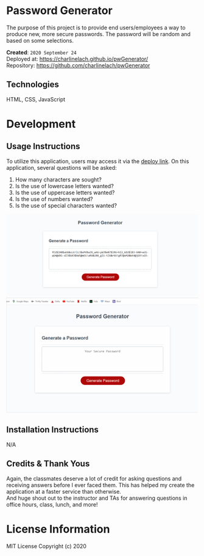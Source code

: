 # Password Generator
The purpose of this project is to provide end users/employees a way to produce new, more secure passwords. The password will be random and based on some selections.


**Created**: `2020 September 24`
<br>
Deployed at: https://charlinelach.github.io/pwGenerator/
<br>
Repository: https://github.com/charlinelach/pwGenerator

## Technologies
HTML, CSS, JavaScript

# Development

## Usage Instructions
To utilize this application, users may access it via the [deploy link](https://charlinelach.github.io/pwGenerator/). On this application, several questions will be asked:
1. How many characters are sought?
2. Is the use of lowercase letters wanted?
3. Is the use of uppercase letters wanted?
4. Is the use of numbers wanted?
5. Is the use of special characters wanted?

![Password Generator Screenshot](pwGeneratorScreenshot.png)
<br>
![Password Generator GIF](pw.gif)

## Installation Instructions
N/A

## Credits & Thank Yous
Again, the classmates deserve a lot of credit for asking questions and receiving answers before I ever faced them. This has helped my create the application at a faster service than otherwise.
<br>
And huge shout out to the instructor and TAs for answering questions in office hours, class, lunch, and more!

# License Information
MIT License
Copyright (c) 2020